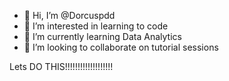 - 👋 Hi, I’m @Dorcuspdd
- 👀 I’m interested in learning to code
- 🌱 I’m currently learning Data Analytics
- 💞️ I’m looking to collaborate on tutorial sessions

Lets DO THIS!!!!!!!!!!!!!!!!!!!

<!---
Dorcuspdd/Dorcuspdd is a ✨ special ✨ repository because its `README.md` (this file) appears on your GitHub profile.
You can click the Preview link to take a look at your changes.
--->
